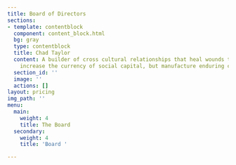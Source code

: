 ```yaml
---
title: Board of Directors
sections:
- template: contentblock
  component: content_block.html
  bg: gray
  type: contentblock
  title: Chad Taylor
  content: A builder of cross cultural relationships that heal wounds that not only
    increase the currency of social capital, but manufacture enduring change.
  section_id: ''
  image: ''
  actions: []
layout: pricing
img_path: ''
menu:
  main:
    weight: 4
    title: The Board
  secondary:
    weight: 4
    title: 'Board '

---
```

